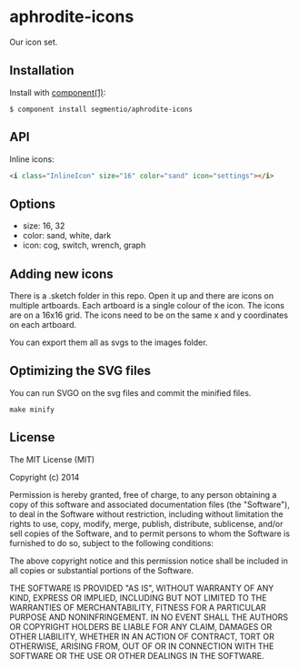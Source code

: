 
# aphrodite-icons

  Our icon set.

## Installation

  Install with [component(1)](http://component.io):

    $ component install segmentio/aphrodite-icons

## API

Inline icons:

```html
<i class="InlineIcon" size="16" color="sand" icon="settings"></i>
```

## Options

* size: 16, 32
* color: sand, white, dark
* icon: cog, switch, wrench, graph

## Adding new icons

There is a .sketch folder in this repo. Open it up and there are icons on multiple artboards. Each artboard is a single colour of the icon.
The icons are on a 16x16 grid. The icons need to be on the same x and y coordinates on each artboard.

You can export them all as svgs to the images folder.

## Optimizing the SVG files

You can run SVGO on the svg files and commit the minified files.

```
make minify
```

## License

  The MIT License (MIT)

  Copyright (c) 2014 <copyright holders>

  Permission is hereby granted, free of charge, to any person obtaining a copy
  of this software and associated documentation files (the "Software"), to deal
  in the Software without restriction, including without limitation the rights
  to use, copy, modify, merge, publish, distribute, sublicense, and/or sell
  copies of the Software, and to permit persons to whom the Software is
  furnished to do so, subject to the following conditions:

  The above copyright notice and this permission notice shall be included in
  all copies or substantial portions of the Software.

  THE SOFTWARE IS PROVIDED "AS IS", WITHOUT WARRANTY OF ANY KIND, EXPRESS OR
  IMPLIED, INCLUDING BUT NOT LIMITED TO THE WARRANTIES OF MERCHANTABILITY,
  FITNESS FOR A PARTICULAR PURPOSE AND NONINFRINGEMENT. IN NO EVENT SHALL THE
  AUTHORS OR COPYRIGHT HOLDERS BE LIABLE FOR ANY CLAIM, DAMAGES OR OTHER
  LIABILITY, WHETHER IN AN ACTION OF CONTRACT, TORT OR OTHERWISE, ARISING FROM,
  OUT OF OR IN CONNECTION WITH THE SOFTWARE OR THE USE OR OTHER DEALINGS IN
  THE SOFTWARE.